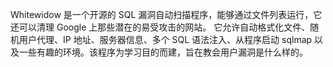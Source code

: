 Whitewidow 是一个开源的 SQL 漏洞自动扫描程序，能够通过文件列表运行，它还可以清理 Google 上那些潜在的易受攻击的网站。 它允许自动格式化文件、随机用户代理、IP 地址、服务器信息、多个 SQL 语法注入、从程序启动 sqlmap 以及一些有趣的环境。该程序为学习目的而建，旨在教会用户漏洞是什么样的。